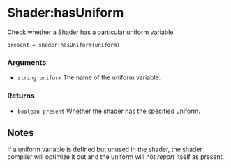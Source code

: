 <!--
category: reference
-->

Shader:hasUniform
===

Check whether a Shader has a particular uniform variable.

    present = shader:hasUniform(uniform)

### Arguments

- `string uniform` The name of the uniform variable.

### Returns

- `boolean present` Whether the shader has the specified uniform.

Notes
---

If a uniform variable is defined but unused in the shader, the shader compiler will optimize it out
and the uniform will not *report* itself as present.
